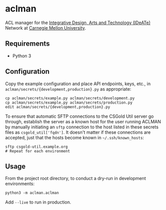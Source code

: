 # aclman

ACL manager for
the [Integrative Design, Arts and Technology (IDeATe)](https://ideate.cmu.edu/) Network
at [Carnegie Mellon University](https://www.cmu.edu/).

## Requirements

* Python 3

## Configuration

Copy the example configuration and place API endpoints, keys, etc., in
`aclman/secrets/{development,production}.py` as appropriate:

```
cp aclman/secrets/example.py aclman/secrets/development.py
cp aclman/secrets/example.py aclman/secrets/production.py
edit aclman/secrets/{development,production}.py
```

To ensure that automatic SFTP connections to the CSGold Util server go through,
establish the server as a known host for the user running ACLMAN
by manually initiating an `sftp` connection to
the host listed in these secrets files as `csgold_util['fqdn']`.
It doesn't matter if these connections are accepted,
just that the hosts become known in `~/.ssh/known_hosts`:

```
sftp csgold-util.example.org
# Repeat for each environment
```

## Usage

From the project root directory, to conduct a dry-run in development
environments:

```
python3 -m aclman.aclman
```

Add `--live` to run in production.
